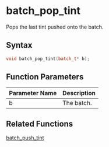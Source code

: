 # batch_pop_tint

Pops the last tint pushed onto the batch.

## Syntax

```cpp
void batch_pop_tint(batch_t* b);
```

## Function Parameters

Parameter Name | Description
--- | ---
b | The batch.

## Related Functions
 
[batch_push_tint](https://github.com/RandyGaul/cute_framework/tree/master/docs/graphics/batch/batch_push_tint.md)  
